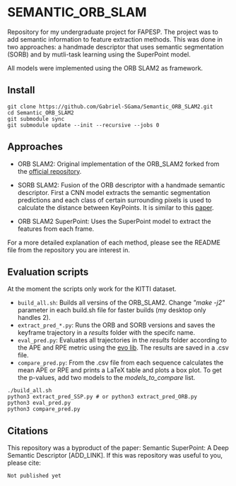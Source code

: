 # SEMANTIC_ORB_SLAM

Repository for my undergraduate project for FAPESP. The project was to add semantic information to feature extraction methods. This was done in two approaches: a handmade descriptor that uses semantic segmentation (SORB) and by mutli-task learning using the SuperPoint model.

All models were implemented using the ORB SLAM2 as framework.

## Install
```
git clone https://github.com/Gabriel-SGama/Semantic_ORB_SLAM2.git
cd Semantic_ORB_SLAM2
git submodule sync
git submodule update --init --recursive --jobs 0
```
 

## Approaches
- ORB SLAM2: Original implementation of the ORB_SLAM2 forked from the [official repository](https://github.com/raulmur/ORB_SLAM2).

- SORB SLAM2: Fusion of the ORB descriptor with a handmade semantic descriptor. First a CNN model extracts the semantic segmentation predictions and each class of certain surrounding pixels is used to calculate the distance between KeyPoints. It is similar to this [paper](https://www.sciencedirect.com/science/article/pii/S0031320321000091).

- ORB SLAM2 SuperPoint: Uses the SuperPoint model to extract the features from each frame. 


For a more detailed explanation of each method, please see the README file from the repository you are interest in.
## Evaluation scripts
At the moment the scripts only work for the KITTI dataset.

- ```build_all.sh```: Builds all versins of the ORB_SLAM2. Change *"make -j2"* parameter in each build.sh file for faster builds (my desktop only handles 2). 
- ```extract_pred_*.py```: Runs the ORB and SORB versions and saves the keyframe trajectory in a *results* folder with the specifc name.
- ```eval_pred.py```: Evaluates all trajectories in the *results* folder according to the APE and RPE metric using the [evo lib](https://github.com/MichaelGrupp/evo). The results are saved in a .csv file.
- ```compare_pred.py```: From the .csv file from each sequence calculates the mean APE or RPE and prints a LaTeX table and plots a box plot. To get the p-values, add two models to the *models_to_compare* list.

```
./build_all.sh
python3 extract_pred_SSP.py # or python3 extract_pred_ORB.py
python3 eval_pred.py
python3 compare_pred.py
```

## Citations
This repository was a byproduct of the paper: Semantic SuperPoint: A Deep Semantic Descriptor [ADD_LINK]. If this was repository was useful to you, please cite:

```
Not published yet
```